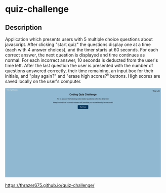# quiz-challenge

## Description
Application which presents users with 5 multiple choice questions about javascript. After clicking "start quiz" the questions display one at a time (each with 4 answer choices), and the timer starts at 60 seconds. For each correct answer, the next question is displayed and time continues as normal. For each incorrect answer, 10 seconds is deducted from the user's time left. After the last question the user is presented with the number of questions answered correctly, their time remaining, an input box for their initials, and "play again?" and "erase high scores?" buttons. High scores are saved locally on the user's computer.

![alt text](assets/images/code-quiz-screenshot.png)

https://thrazer675.github.io/quiz-challenge/

